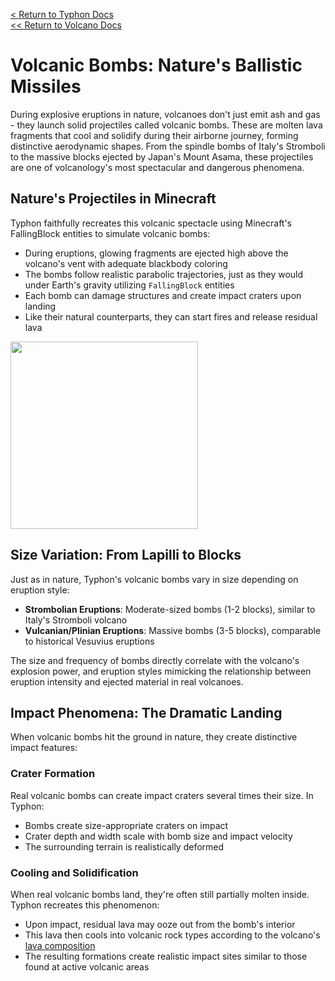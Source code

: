 [<  Return to Typhon Docs](/DOCS.md)  
[<< Return to Volcano Docs](./index.md)  

# Volcanic Bombs: Nature's Ballistic Missiles

During explosive eruptions in nature, volcanoes don't just emit ash and gas - they launch solid projectiles called volcanic bombs. These are molten lava fragments that cool and solidify during their airborne journey, forming distinctive aerodynamic shapes. From the spindle bombs of Italy's Stromboli to the massive blocks ejected by Japan's Mount Asama, these projectiles are one of volcanology's most spectacular and dangerous phenomena.

## Nature's Projectiles in Minecraft

Typhon faithfully recreates this volcanic spectacle using Minecraft's FallingBlock entities to simulate volcanic bombs:

- During eruptions, glowing fragments are ejected high above the volcano's vent with adequate blackbody coloring
- The bombs follow realistic parabolic trajectories, just as they would under Earth's gravity utilizing `FallingBlock` entities
- Each bomb can damage structures and create impact craters upon landing
- Like their natural counterparts, they can start fires and release residual lava

<img src="https://github.com/user-attachments/assets/fb7f6bda-fa68-49a5-9e07-984d376dcb7f" width="300" />

## Size Variation: From Lapilli to Blocks

Just as in nature, Typhon's volcanic bombs vary in size depending on eruption style:

- **Strombolian Eruptions**: Moderate-sized bombs (1-2 blocks), similar to Italy's Stromboli volcano
- **Vulcanian/Plinian Eruptions**: Massive bombs (3-5 blocks), comparable to historical Vesuvius eruptions

The size and frequency of bombs directly correlate with the volcano's explosion power, and eruption styles mimicking the relationship between eruption intensity and ejected material in real volcanoes.

## Impact Phenomena: The Dramatic Landing

When volcanic bombs hit the ground in nature, they create distinctive impact features:

### Crater Formation
Real volcanic bombs can create impact craters several times their size. In Typhon:
- Bombs create size-appropriate craters on impact
- Crater depth and width scale with bomb size and impact velocity
- The surrounding terrain is realistically deformed

### Cooling and Solidification
When real volcanic bombs land, they're often still partially molten inside. Typhon recreates this phenomenon:
- Upon impact, residual lava may ooze out from the bomb's interior
- This lava then cools into volcanic rock types according to the volcano's [lava composition](lava.md#silica-content)
- The resulting formations create realistic impact sites similar to those found at active volcanic areas
